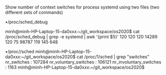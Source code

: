Show number of context switches for process systemd using two files (two different sets of commands)

•/proc/sched_debug

minh@minh-HP-Laptop-15-da0xxx:~/git_workspace/os2020$ cat /proc/sched_debug | grep -e systemd | awk '{print $5}'
120
120
120
14289
120
75
98787
119
145
648



•/proc/<processId>/sched
minh@minh-HP-Laptop-15-da0xxx:~/git_workspace/os2020$ cat /proc/1/sched | grep "switches" 
nr_switches                                  :               107284
nr_voluntary_switches                        :               106121
nr_involuntary_switches                      :                 1163
minh@minh-HP-Laptop-15-da0xxx:~/git_workspace/os2020$ 




